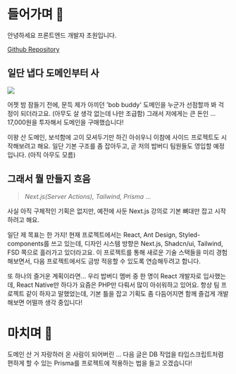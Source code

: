 # 들어가며 🥛
안녕하세요 프론트엔드 개발자 초원입니다.

[Github Repository](https://github.com/kimfield98/bob-buddy)

## 일단 냅다 도메인부터 사
![](https://velog.velcdn.com/images/kimfield/post/b4d34cd5-126e-4e74-981a-e5c2098df873/image.png)

어젯 밤 잠들기 전에, 문득 제가 아끼던 'bob buddy' 도메인을 누군가 선점할까 봐 걱정이 되더라고요. (아무도 살 생각 없는데 나만 조급함)
그래서 저에게는 큰 돈인 ... 17,000원을 투자해서 도메인을 구매했습니다!

이왕 산 도메인, 보석함에 고이 모셔두기만 하긴 아쉬우니 이참에 사이드 프로젝트도 시작해보려고 해요.
일단 기본 구조를 좀 잡아두고, 곧 저의 밥버디 팀원들도 영입할 예정입니다. 
(아직 아무도 모름)

## 그래서 뭘 만들지 흐음

> _Next.js(Server Actions), Tailwind, Prisma_ ...

사실 아직 구체적인 기획은 없지만, 예전에 사둔 Next.js 강의로 기본 뼈대만 잡고 시작하려고 해요.

일단 제 목표는 한 가지! 
현재 프로젝트에서는 React, Ant Design, Styled-components를 쓰고 있는데, 디자인 시스템 방향은 Next.js, Shadcn/ui, Tailwind, FSD 쪽으로 흘러가고 있더라고요. 이 프로젝트를 통해 새로운 기술 스택들을 미리 경험해보면서, 다음 프로젝트에서도 금방 적응할 수 있도록 연습해두려고 합니다.

또 하나의 즐거운 계획이라면... 
우리 밥버디 멤버 중 한 명이 React 개발자로 입사했는데, React Native만 하다가 요즘은 PHP만 다뤄서 많이 아쉬워하고 있어요. 항상 팀 프로젝트 같이 하자고 말했었는데, 기본 틀을 잡고 기획도 좀 다듬어지면 함께 즐겁게 개발해보면 어떨까 생각 중입니다!

# 마치며 👻

도메인 산 거 자랑하러 온 사람이 되어버린 ...
다음 글은 DB 작업을 타입스크립트처럼 편하게 할 수 있는 Prisma를 프로젝트에 적용하는 법을 들고 오겠습니다!
